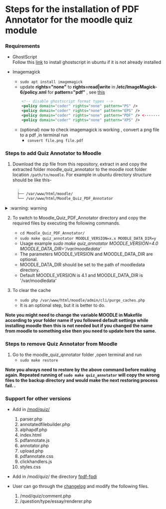 # Steps for the installation of PDF Annotator for the moodle quiz module 

### Requirements

- GhostScript  
Follow this [link](https://docs.bitnami.com/google/apps/resourcespace/configuration/install-ghostscript/) to install ghostscript in ubuntu if it is not already installed
- Imagemagick  
    * `sudo apt install imagemagick`
    *  update __rights="none"__ to __rights=read|write__ in __/etc/ImageMagick-6/policy.xml__  for __pattern="pdf"__ , see [this](https://askubuntu.com/questions/1181762/imagemagickconvert-im6-q16-no-images-defined)
    ```xml
        <!-- disable ghostscript format types -->
        <policy domain="coder" rights="none" pattern="PS" />
        <policy domain="coder" rights="none" pattern="EPS" />
        <policy domain="coder" rights="none" pattern="PDF" /> <------- Here!!
        <policy domain="coder" rights="none" pattern="XPS" />

    ```

    * (optional) now to check imagemagick is working , convert a png file to a pdf ,in terminal run 
        * `convert file.png file.pdf`
        
### Steps to add Quiz Annotator to Moodle

1. Download the zip file from this repository, extract in and copy the extracted folder moodle_quiz_annotator to the moodle root folder location `/path/to/moodle`. For example in ubuntu directory structure should be like this-
    ```bash
      .
      ├── /var/www/html/moodle/
      └── /var/www/html/Moodle_Quiz_PDF_Annotator
    ```

<details><summary> :warning: warning </summary>
 
#### after step 3 these files are going to be changed
    * moodle/quesiton/type/essay/renderer.php
    * moodle/mod/quiz/comment.php
</details>

 

2. To switch to Moodle_Quiz_PDF_Annotator directory and copy the required files by executing the following commands.
    * `cd Moodle_Quiz_PDF_Annotator/`
    * `sudo make quiz_annotator MOODLE_VERSION=x.x MOODLE_DATA_DIR=y` 
    * Usage example _sudo make quiz_annotator MOODLE_VERSION=4.0 MOODLE_DATA_DIR='/var/moodledata'_
    * The parameters MOODLE_VERSION and MOODLE_DATA_DIR are optional. 
    * MOODLE_DATA_DIR should be set to the path of moodledata directory.
    * Default MOODLE_VERSION is 4.1 and MOODLE_DATA_DIR is '/var/moodledata'
    
3. To clear the cache
    * `sudo php /var/www/html/moodle/admin/cli/purge_caches.php`
    * It is an optional step, but it is better to do.

__Note you might need to change the variable MOODLE in Makefile according to your folder name if you followed default settings while installing moodle then this is not needed but if you changed the name from moodle to something else then you need to update here the same.__   

### Steps to remove Quiz Annotator from  Moodle
1. Go to the moodle_quiz_qnnotator folder ,open terminal and run 
    * `sudo make restore`

__Note you always need to restore by the above command before making again. Repeated running of `sudo make quiz_annotator` will copy the wrong files to the backup directory and would make the next restoring process fail. .__   
    
### Support for other versions
- Add in [/mod/quiz/](https://github.com/Parvathy-S-Kumar/Moodle_Quiz_PDF_Annotator/tree/main/src/common/mod/quiz)
	1. parser.php
	2. annotatedfilebuilder.php
	3. alphapdf.php
	4. index.html
	5. pdfannotate.js
	6. annotator.php
	7. upload.php
	8. pdfannotate.css
	9. clickhandlers.js
	10. styles.css
	
- Add in /mod/quiz/ the directory [fpdf-fpdi](https://github.com/Parvathy-S-Kumar/Moodle_Quiz_PDF_Annotator/tree/main/src/common/mod/quiz/fpdi-fpdf)

- User can go through the [changelog](https://github.com/Parvathy-S-Kumar/Moodle_Quiz_PDF_Annotator/blob/main/src/4.1/changelog.md) and modify the following files.
   1. /mod/quiz/comment.php
   2. /question/type/essay/renderer.php
